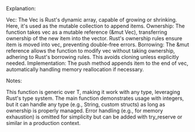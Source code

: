 Explanation:

Vec: The Vec<T> is Rust's dynamic array, capable of growing or shrinking. Here, it's used as the mutable collection to append items.
Ownership: The function takes vec as a mutable reference (&mut Vec<T>), transferring ownership of the new item into the vector. Rust's ownership rules ensure item is moved into vec, preventing double-free errors.
Borrowing: The &mut reference allows the function to modify vec without taking ownership, adhering to Rust's borrowing rules. This avoids cloning unless explicitly needed.
Implementation: The push method appends item to the end of vec, automatically handling memory reallocation if necessary.

Notes:

This function is generic over T, making it work with any type, leveraging Rust's type system.
The main function demonstrates usage with integers, but it can handle any type (e.g., String, custom structs) as long as ownership is properly managed.
Error handling (e.g., for memory exhaustion) is omitted for simplicity but can be added with try_reserve or similar in a production context.